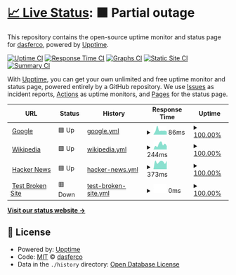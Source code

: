 # [📈 Live Status](https://dasferco.github.io/upptime): <!--live status--> **🟧 Partial outage**

This repository contains the open-source uptime monitor and status page for [dasferco](https://dasferco.github.io/upptime), powered by [Upptime](https://github.com/upptime/upptime).

[![Uptime CI](https://github.com/dasferco/upptime/workflows/Uptime%20CI/badge.svg)](https://github.com/dasferco/upptime/actions?query=workflow%3A%22Uptime+CI%22)
[![Response Time CI](https://github.com/dasferco/upptime/workflows/Response%20Time%20CI/badge.svg)](https://github.com/dasferco/upptime/actions?query=workflow%3A%22Response+Time+CI%22)
[![Graphs CI](https://github.com/dasferco/upptime/workflows/Graphs%20CI/badge.svg)](https://github.com/dasferco/upptime/actions?query=workflow%3A%22Graphs+CI%22)
[![Static Site CI](https://github.com/dasferco/upptime/workflows/Static%20Site%20CI/badge.svg)](https://github.com/dasferco/upptime/actions?query=workflow%3A%22Static+Site+CI%22)
[![Summary CI](https://github.com/dasferco/upptime/workflows/Summary%20CI/badge.svg)](https://github.com/dasferco/upptime/actions?query=workflow%3A%22Summary+CI%22)

With [Upptime](https://upptime.js.org), you can get your own unlimited and free uptime monitor and status page, powered entirely by a GitHub repository. We use [Issues](https://github.com/dasferco/upptime/issues) as incident reports, [Actions](https://github.com/dasferco/upptime/actions) as uptime monitors, and [Pages](https://dasferco.github.io/upptime) for the status page.

<!--start: status pages-->
<!-- This summary is generated by Upptime (https://github.com/upptime/upptime) -->
<!-- Do not edit this manually, your changes will be overwritten -->
<!-- prettier-ignore -->
| URL | Status | History | Response Time | Uptime |
| --- | ------ | ------- | ------------- | ------ |
| <img alt="" src="https://icons.duckduckgo.com/ip3/www.google.com.ico" height="13"> [Google](https://www.google.com) | 🟩 Up | [google.yml](https://github.com/dasferco/upptime/commits/HEAD/history/google.yml) | <details><summary><img alt="Response time graph" src="./graphs/google/response-time-week.png" height="20"> 86ms</summary><br><a href="https://dasferco.github.io/upptime/history/google"><img alt="Response time 87" src="https://img.shields.io/endpoint?url=https%3A%2F%2Fraw.githubusercontent.com%2Fdasferco%2Fupptime%2FHEAD%2Fapi%2Fgoogle%2Fresponse-time.json"></a><br><a href="https://dasferco.github.io/upptime/history/google"><img alt="24-hour response time 62" src="https://img.shields.io/endpoint?url=https%3A%2F%2Fraw.githubusercontent.com%2Fdasferco%2Fupptime%2FHEAD%2Fapi%2Fgoogle%2Fresponse-time-day.json"></a><br><a href="https://dasferco.github.io/upptime/history/google"><img alt="7-day response time 86" src="https://img.shields.io/endpoint?url=https%3A%2F%2Fraw.githubusercontent.com%2Fdasferco%2Fupptime%2FHEAD%2Fapi%2Fgoogle%2Fresponse-time-week.json"></a><br><a href="https://dasferco.github.io/upptime/history/google"><img alt="30-day response time 86" src="https://img.shields.io/endpoint?url=https%3A%2F%2Fraw.githubusercontent.com%2Fdasferco%2Fupptime%2FHEAD%2Fapi%2Fgoogle%2Fresponse-time-month.json"></a><br><a href="https://dasferco.github.io/upptime/history/google"><img alt="1-year response time 87" src="https://img.shields.io/endpoint?url=https%3A%2F%2Fraw.githubusercontent.com%2Fdasferco%2Fupptime%2FHEAD%2Fapi%2Fgoogle%2Fresponse-time-year.json"></a></details> | <details><summary><a href="https://dasferco.github.io/upptime/history/google">100.00%</a></summary><a href="https://dasferco.github.io/upptime/history/google"><img alt="All-time uptime 100.00%" src="https://img.shields.io/endpoint?url=https%3A%2F%2Fraw.githubusercontent.com%2Fdasferco%2Fupptime%2FHEAD%2Fapi%2Fgoogle%2Fuptime.json"></a><br><a href="https://dasferco.github.io/upptime/history/google"><img alt="24-hour uptime 100.00%" src="https://img.shields.io/endpoint?url=https%3A%2F%2Fraw.githubusercontent.com%2Fdasferco%2Fupptime%2FHEAD%2Fapi%2Fgoogle%2Fuptime-day.json"></a><br><a href="https://dasferco.github.io/upptime/history/google"><img alt="7-day uptime 100.00%" src="https://img.shields.io/endpoint?url=https%3A%2F%2Fraw.githubusercontent.com%2Fdasferco%2Fupptime%2FHEAD%2Fapi%2Fgoogle%2Fuptime-week.json"></a><br><a href="https://dasferco.github.io/upptime/history/google"><img alt="30-day uptime 100.00%" src="https://img.shields.io/endpoint?url=https%3A%2F%2Fraw.githubusercontent.com%2Fdasferco%2Fupptime%2FHEAD%2Fapi%2Fgoogle%2Fuptime-month.json"></a><br><a href="https://dasferco.github.io/upptime/history/google"><img alt="1-year uptime 100.00%" src="https://img.shields.io/endpoint?url=https%3A%2F%2Fraw.githubusercontent.com%2Fdasferco%2Fupptime%2FHEAD%2Fapi%2Fgoogle%2Fuptime-year.json"></a></details>
| <img alt="" src="https://icons.duckduckgo.com/ip3/en.wikipedia.org.ico" height="13"> [Wikipedia](https://en.wikipedia.org) | 🟩 Up | [wikipedia.yml](https://github.com/dasferco/upptime/commits/HEAD/history/wikipedia.yml) | <details><summary><img alt="Response time graph" src="./graphs/wikipedia/response-time-week.png" height="20"> 244ms</summary><br><a href="https://dasferco.github.io/upptime/history/wikipedia"><img alt="Response time 231" src="https://img.shields.io/endpoint?url=https%3A%2F%2Fraw.githubusercontent.com%2Fdasferco%2Fupptime%2FHEAD%2Fapi%2Fwikipedia%2Fresponse-time.json"></a><br><a href="https://dasferco.github.io/upptime/history/wikipedia"><img alt="24-hour response time 175" src="https://img.shields.io/endpoint?url=https%3A%2F%2Fraw.githubusercontent.com%2Fdasferco%2Fupptime%2FHEAD%2Fapi%2Fwikipedia%2Fresponse-time-day.json"></a><br><a href="https://dasferco.github.io/upptime/history/wikipedia"><img alt="7-day response time 244" src="https://img.shields.io/endpoint?url=https%3A%2F%2Fraw.githubusercontent.com%2Fdasferco%2Fupptime%2FHEAD%2Fapi%2Fwikipedia%2Fresponse-time-week.json"></a><br><a href="https://dasferco.github.io/upptime/history/wikipedia"><img alt="30-day response time 244" src="https://img.shields.io/endpoint?url=https%3A%2F%2Fraw.githubusercontent.com%2Fdasferco%2Fupptime%2FHEAD%2Fapi%2Fwikipedia%2Fresponse-time-month.json"></a><br><a href="https://dasferco.github.io/upptime/history/wikipedia"><img alt="1-year response time 231" src="https://img.shields.io/endpoint?url=https%3A%2F%2Fraw.githubusercontent.com%2Fdasferco%2Fupptime%2FHEAD%2Fapi%2Fwikipedia%2Fresponse-time-year.json"></a></details> | <details><summary><a href="https://dasferco.github.io/upptime/history/wikipedia">100.00%</a></summary><a href="https://dasferco.github.io/upptime/history/wikipedia"><img alt="All-time uptime 100.00%" src="https://img.shields.io/endpoint?url=https%3A%2F%2Fraw.githubusercontent.com%2Fdasferco%2Fupptime%2FHEAD%2Fapi%2Fwikipedia%2Fuptime.json"></a><br><a href="https://dasferco.github.io/upptime/history/wikipedia"><img alt="24-hour uptime 100.00%" src="https://img.shields.io/endpoint?url=https%3A%2F%2Fraw.githubusercontent.com%2Fdasferco%2Fupptime%2FHEAD%2Fapi%2Fwikipedia%2Fuptime-day.json"></a><br><a href="https://dasferco.github.io/upptime/history/wikipedia"><img alt="7-day uptime 100.00%" src="https://img.shields.io/endpoint?url=https%3A%2F%2Fraw.githubusercontent.com%2Fdasferco%2Fupptime%2FHEAD%2Fapi%2Fwikipedia%2Fuptime-week.json"></a><br><a href="https://dasferco.github.io/upptime/history/wikipedia"><img alt="30-day uptime 100.00%" src="https://img.shields.io/endpoint?url=https%3A%2F%2Fraw.githubusercontent.com%2Fdasferco%2Fupptime%2FHEAD%2Fapi%2Fwikipedia%2Fuptime-month.json"></a><br><a href="https://dasferco.github.io/upptime/history/wikipedia"><img alt="1-year uptime 100.00%" src="https://img.shields.io/endpoint?url=https%3A%2F%2Fraw.githubusercontent.com%2Fdasferco%2Fupptime%2FHEAD%2Fapi%2Fwikipedia%2Fuptime-year.json"></a></details>
| <img alt="" src="https://icons.duckduckgo.com/ip3/news.ycombinator.com.ico" height="13"> [Hacker News](https://news.ycombinator.com) | 🟩 Up | [hacker-news.yml](https://github.com/dasferco/upptime/commits/HEAD/history/hacker-news.yml) | <details><summary><img alt="Response time graph" src="./graphs/hacker-news/response-time-week.png" height="20"> 373ms</summary><br><a href="https://dasferco.github.io/upptime/history/hacker-news"><img alt="Response time 337" src="https://img.shields.io/endpoint?url=https%3A%2F%2Fraw.githubusercontent.com%2Fdasferco%2Fupptime%2FHEAD%2Fapi%2Fhacker-news%2Fresponse-time.json"></a><br><a href="https://dasferco.github.io/upptime/history/hacker-news"><img alt="24-hour response time 425" src="https://img.shields.io/endpoint?url=https%3A%2F%2Fraw.githubusercontent.com%2Fdasferco%2Fupptime%2FHEAD%2Fapi%2Fhacker-news%2Fresponse-time-day.json"></a><br><a href="https://dasferco.github.io/upptime/history/hacker-news"><img alt="7-day response time 373" src="https://img.shields.io/endpoint?url=https%3A%2F%2Fraw.githubusercontent.com%2Fdasferco%2Fupptime%2FHEAD%2Fapi%2Fhacker-news%2Fresponse-time-week.json"></a><br><a href="https://dasferco.github.io/upptime/history/hacker-news"><img alt="30-day response time 342" src="https://img.shields.io/endpoint?url=https%3A%2F%2Fraw.githubusercontent.com%2Fdasferco%2Fupptime%2FHEAD%2Fapi%2Fhacker-news%2Fresponse-time-month.json"></a><br><a href="https://dasferco.github.io/upptime/history/hacker-news"><img alt="1-year response time 337" src="https://img.shields.io/endpoint?url=https%3A%2F%2Fraw.githubusercontent.com%2Fdasferco%2Fupptime%2FHEAD%2Fapi%2Fhacker-news%2Fresponse-time-year.json"></a></details> | <details><summary><a href="https://dasferco.github.io/upptime/history/hacker-news">100.00%</a></summary><a href="https://dasferco.github.io/upptime/history/hacker-news"><img alt="All-time uptime 100.00%" src="https://img.shields.io/endpoint?url=https%3A%2F%2Fraw.githubusercontent.com%2Fdasferco%2Fupptime%2FHEAD%2Fapi%2Fhacker-news%2Fuptime.json"></a><br><a href="https://dasferco.github.io/upptime/history/hacker-news"><img alt="24-hour uptime 100.00%" src="https://img.shields.io/endpoint?url=https%3A%2F%2Fraw.githubusercontent.com%2Fdasferco%2Fupptime%2FHEAD%2Fapi%2Fhacker-news%2Fuptime-day.json"></a><br><a href="https://dasferco.github.io/upptime/history/hacker-news"><img alt="7-day uptime 100.00%" src="https://img.shields.io/endpoint?url=https%3A%2F%2Fraw.githubusercontent.com%2Fdasferco%2Fupptime%2FHEAD%2Fapi%2Fhacker-news%2Fuptime-week.json"></a><br><a href="https://dasferco.github.io/upptime/history/hacker-news"><img alt="30-day uptime 100.00%" src="https://img.shields.io/endpoint?url=https%3A%2F%2Fraw.githubusercontent.com%2Fdasferco%2Fupptime%2FHEAD%2Fapi%2Fhacker-news%2Fuptime-month.json"></a><br><a href="https://dasferco.github.io/upptime/history/hacker-news"><img alt="1-year uptime 100.00%" src="https://img.shields.io/endpoint?url=https%3A%2F%2Fraw.githubusercontent.com%2Fdasferco%2Fupptime%2FHEAD%2Fapi%2Fhacker-news%2Fuptime-year.json"></a></details>
| <img alt="" src="https://icons.duckduckgo.com/ip3/thissitedoesnotexist.koj.co.ico" height="13"> [Test Broken Site](https://thissitedoesnotexist.koj.co) | 🟥 Down | [test-broken-site.yml](https://github.com/dasferco/upptime/commits/HEAD/history/test-broken-site.yml) | <details><summary><img alt="Response time graph" src="./graphs/test-broken-site/response-time-week.png" height="20"> 0ms</summary><br><a href="https://dasferco.github.io/upptime/history/test-broken-site"><img alt="Response time 0" src="https://img.shields.io/endpoint?url=https%3A%2F%2Fraw.githubusercontent.com%2Fdasferco%2Fupptime%2FHEAD%2Fapi%2Ftest-broken-site%2Fresponse-time.json"></a><br><a href="https://dasferco.github.io/upptime/history/test-broken-site"><img alt="24-hour response time 0" src="https://img.shields.io/endpoint?url=https%3A%2F%2Fraw.githubusercontent.com%2Fdasferco%2Fupptime%2FHEAD%2Fapi%2Ftest-broken-site%2Fresponse-time-day.json"></a><br><a href="https://dasferco.github.io/upptime/history/test-broken-site"><img alt="7-day response time 0" src="https://img.shields.io/endpoint?url=https%3A%2F%2Fraw.githubusercontent.com%2Fdasferco%2Fupptime%2FHEAD%2Fapi%2Ftest-broken-site%2Fresponse-time-week.json"></a><br><a href="https://dasferco.github.io/upptime/history/test-broken-site"><img alt="30-day response time 0" src="https://img.shields.io/endpoint?url=https%3A%2F%2Fraw.githubusercontent.com%2Fdasferco%2Fupptime%2FHEAD%2Fapi%2Ftest-broken-site%2Fresponse-time-month.json"></a><br><a href="https://dasferco.github.io/upptime/history/test-broken-site"><img alt="1-year response time 0" src="https://img.shields.io/endpoint?url=https%3A%2F%2Fraw.githubusercontent.com%2Fdasferco%2Fupptime%2FHEAD%2Fapi%2Ftest-broken-site%2Fresponse-time-year.json"></a></details> | <details><summary><a href="https://dasferco.github.io/upptime/history/test-broken-site">100.00%</a></summary><a href="https://dasferco.github.io/upptime/history/test-broken-site"><img alt="All-time uptime 100.00%" src="https://img.shields.io/endpoint?url=https%3A%2F%2Fraw.githubusercontent.com%2Fdasferco%2Fupptime%2FHEAD%2Fapi%2Ftest-broken-site%2Fuptime.json"></a><br><a href="https://dasferco.github.io/upptime/history/test-broken-site"><img alt="24-hour uptime 100.00%" src="https://img.shields.io/endpoint?url=https%3A%2F%2Fraw.githubusercontent.com%2Fdasferco%2Fupptime%2FHEAD%2Fapi%2Ftest-broken-site%2Fuptime-day.json"></a><br><a href="https://dasferco.github.io/upptime/history/test-broken-site"><img alt="7-day uptime 100.00%" src="https://img.shields.io/endpoint?url=https%3A%2F%2Fraw.githubusercontent.com%2Fdasferco%2Fupptime%2FHEAD%2Fapi%2Ftest-broken-site%2Fuptime-week.json"></a><br><a href="https://dasferco.github.io/upptime/history/test-broken-site"><img alt="30-day uptime 100.00%" src="https://img.shields.io/endpoint?url=https%3A%2F%2Fraw.githubusercontent.com%2Fdasferco%2Fupptime%2FHEAD%2Fapi%2Ftest-broken-site%2Fuptime-month.json"></a><br><a href="https://dasferco.github.io/upptime/history/test-broken-site"><img alt="1-year uptime 100.00%" src="https://img.shields.io/endpoint?url=https%3A%2F%2Fraw.githubusercontent.com%2Fdasferco%2Fupptime%2FHEAD%2Fapi%2Ftest-broken-site%2Fuptime-year.json"></a></details>

<!--end: status pages-->

[**Visit our status website →**](https://dasferco.github.io/upptime)

## 📄 License

- Powered by: [Upptime](https://github.com/upptime/upptime)
- Code: [MIT](./LICENSE) © [dasferco](https://dasferco.github.io/upptime)
- Data in the `./history` directory: [Open Database License](https://opendatacommons.org/licenses/odbl/1-0/)
